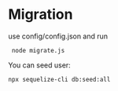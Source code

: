 # Migration
 use config/config.json and run 

     node migrate.js

You can seed user:

    npx sequelize-cli db:seed:all

